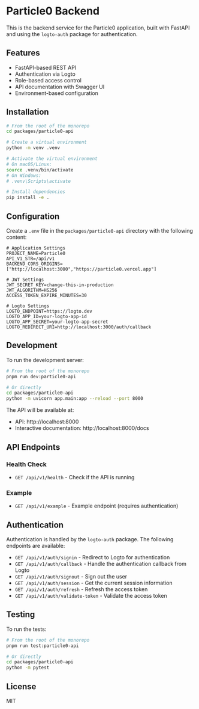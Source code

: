 # Particle0 Backend

This is the backend service for the Particle0 application, built with FastAPI and using the `logto-auth` package for authentication.

## Features

- FastAPI-based REST API
- Authentication via Logto
- Role-based access control
- API documentation with Swagger UI
- Environment-based configuration

## Installation

```bash
# From the root of the monorepo
cd packages/particle0-api

# Create a virtual environment
python -m venv .venv

# Activate the virtual environment
# On macOS/Linux:
source .venv/bin/activate
# On Windows:
# .venv\Scripts\activate

# Install dependencies
pip install -e .
```

## Configuration

Create a `.env` file in the `packages/particle0-api` directory with the following content:

```
# Application Settings
PROJECT_NAME=Particle0
API_V1_STR=/api/v1
BACKEND_CORS_ORIGINS=["http://localhost:3000","https://particle0.vercel.app"]

# JWT Settings
JWT_SECRET_KEY=change-this-in-production
JWT_ALGORITHM=HS256
ACCESS_TOKEN_EXPIRE_MINUTES=30

# Logto Settings
LOGTO_ENDPOINT=https://logto.dev
LOGTO_APP_ID=your-logto-app-id
LOGTO_APP_SECRET=your-logto-app-secret
LOGTO_REDIRECT_URI=http://localhost:3000/auth/callback
```

## Development

To run the development server:

```bash
# From the root of the monorepo
pnpm run dev:particle0-api

# Or directly
cd packages/particle0-api
python -m uvicorn app.main:app --reload --port 8000
```

The API will be available at:

- API: http://localhost:8000
- Interactive documentation: http://localhost:8000/docs

## API Endpoints

### Health Check

- `GET /api/v1/health` - Check if the API is running

### Example

- `GET /api/v1/example` - Example endpoint (requires authentication)

## Authentication

Authentication is handled by the `logto-auth` package. The following endpoints are available:

- `GET /api/v1/auth/signin` - Redirect to Logto for authentication
- `GET /api/v1/auth/callback` - Handle the authentication callback from Logto
- `GET /api/v1/auth/signout` - Sign out the user
- `GET /api/v1/auth/session` - Get the current session information
- `GET /api/v1/auth/refresh` - Refresh the access token
- `GET /api/v1/auth/validate-token` - Validate the access token

## Testing

To run the tests:

```bash
# From the root of the monorepo
pnpm run test:particle0-api

# Or directly
cd packages/particle0-api
python -m pytest
```

## License

MIT
